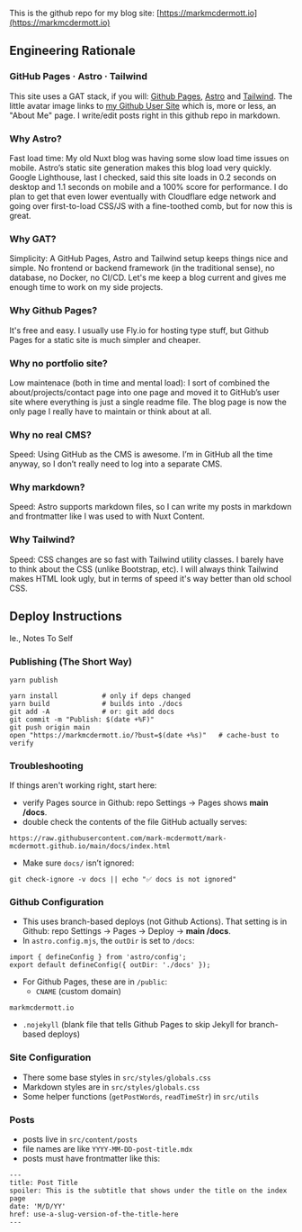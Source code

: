 This is the github repo for my blog site: [https://markmcdermott.io](https://markmcdermott.io)

## Engineering Rationale

### GitHub Pages · Astro · Tailwind
This site uses a GAT stack, if you will: [Github Pages](https://pages.github.com/), [Astro](https://astro.build) and [Tailwind](https://tailwindcss.com/). The little avatar image links to [my Github User Site](https://github.com/mark-mcdermott/mark-mcdermott) which is, more or less, an "About Me" page. I write/edit posts right in this github repo in markdown.

### Why Astro?
Fast load time: My old Nuxt blog was having some slow load time issues on mobile. Astro’s static site generation makes this blog load very quickly. Google Lighthouse, last I checked, said this site loads in 0.2 seconds on desktop and 1.1 seconds on mobile and a 100% score for performance. I do plan to get that even lower eventually with Cloudflare edge network and going over first-to-load CSS/JS with a fine-toothed comb, but for now this is great.

### Why GAT?
Simplicity: A GitHub Pages, Astro and Tailwind setup keeps things nice and simple. No frontend or backend framework (in the traditional sense), no database, no Docker, no CI/CD. Let's me keep a blog current and gives me enough time to work on my side projects.

### Why Github Pages?
It's free and easy. I usually use Fly.io for hosting type stuff, but Github Pages for a static site is much simpler and cheaper.

### Why no portfolio site?
Low maintenace (both in time and mental load): I sort of combined the about/projects/contact page into one page and moved it to GitHub’s user site where everything is just a single readme file. The blog page is now the only page I really have to maintain or think about at all.

### Why no real CMS?
Speed: Using GitHub as the CMS is awesome. I’m in GitHub all the time anyway, so I don’t really need to log into a separate CMS.

### Why markdown?
Speed: Astro supports markdown files, so I can write my posts in markdown and frontmatter like I was used to with Nuxt Content.

### Why Tailwind?
Speed: CSS changes are so fast with Tailwind utility classes. I barely have to think about the CSS (unlike Bootstrap, etc). I will always think Tailwind makes HTML look ugly, but in terms of speed it's way better than old school CSS.

## Deploy Instructions
Ie., Notes To Self

### Publishing (The Short Way)
```
yarn publish
```
```
yarn install           # only if deps changed
yarn build             # builds into ./docs
git add -A             # or: git add docs
git commit -m "Publish: $(date +%F)"
git push origin main
open "https://markmcdermott.io/?bust=$(date +%s)"   # cache-bust to verify
```

### Troubleshooting
If things aren't working right, start here:
- verify Pages source in Github: repo Settings → Pages shows **main /docs**.
- double check the contents of the file GitHub actually serves:
```
https://raw.githubusercontent.com/mark-mcdermott/mark-mcdermott.github.io/main/docs/index.html
```
- Make sure `docs/` isn’t ignored:
```
git check-ignore -v docs || echo "✅ docs is not ignored"
```

### Github Configuration
- This uses branch-based deploys (not Github Actions). That setting is in Github: repo Settings → Pages → Deploy → **main /docs**.
- In `astro.config.mjs`, the `outDir` is set to `/docs`:
```
import { defineConfig } from 'astro/config';
export default defineConfig({ outDir: './docs' });
```
- For Github Pages, these are in `/public`:
  - `CNAME` (custom domain)
```
markmcdermott.io
```
  - `.nojekyll` (blank file that tells Github Pages to skip Jekyll for branch-based deploys)

### Site Configuration
- There some base styles in `src/styles/globals.css`
- Markdown styles are in `src/styles/globals.css`
- Some helper functions (`getPostWords`, `readTimeStr`) in `src/utils`

### Posts
- posts live in `src/content/posts`
- file names are like `YYYY-MM-DD-post-title.mdx`
- posts must have frontmatter like this:
```
---
title: Post Title
spoiler: This is the subtitle that shows under the title on the index page
date: 'M/D/YY'
href: use-a-slug-version-of-the-title-here
---
```